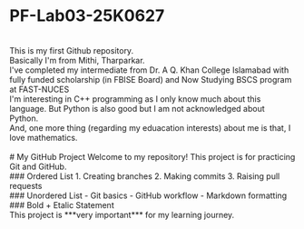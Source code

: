 # PF-Lab03-25K0627
<br>
This is my first Github repository.
<br>Basically I'm from Mithi, Tharparkar.
<br>I've completed my intermediate from Dr. A Q. Khan College Islamabad with fully funded scholarship (in FBISE Board) and Now Studying BSCS program at FAST-NUCES
<br>I'm interesting in C++ programming as I only know much about this language. But Python is also good but I am not acknowledged about Python.
<br>And, one more thing (regarding my eduacation interests) about me is that, I love mathematics.
<br><br>
# My GitHub Project
Welcome to my repository! This project is for practicing Git and GitHub.  
<br>
### Ordered List
1. Creating branches  
2. Making commits  
3. Raising pull requests  
<br>
### Unordered List
- Git basics  
- GitHub workflow  
- Markdown formatting  
<br>
### Bold + Etalic Statement
<br>
This project is ***very important*** for my learning journey.
